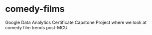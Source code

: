 # comedy-films
Google Data Analytics Certificate Capstone Project where we look at comedy film trends post-MCU
